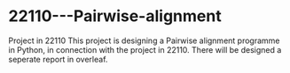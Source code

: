 # 22110---Pairwise-alignment
Project in 22110
This project is designing a Pairwise alignment programme in Python, in connection with the project in 22110.
There will be designed a seperate report in overleaf.
